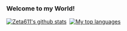### Welcome to my World!

[![Zeta611's github
stats](https://github-readme-stats.vercel.app/api?username=CreamWorld&show_icons=true&include_all_commits=true&count_private=true&theme=tokyonight)](https://github.com/CreamWorld)
﻿
[![My top languages](https://github-readme-stats.vercel.app/api/top-langs/?username=CreamWorld&langs_count=10&layout=compact&theme=tokyonight)](https://github.com/CreamWorld)
